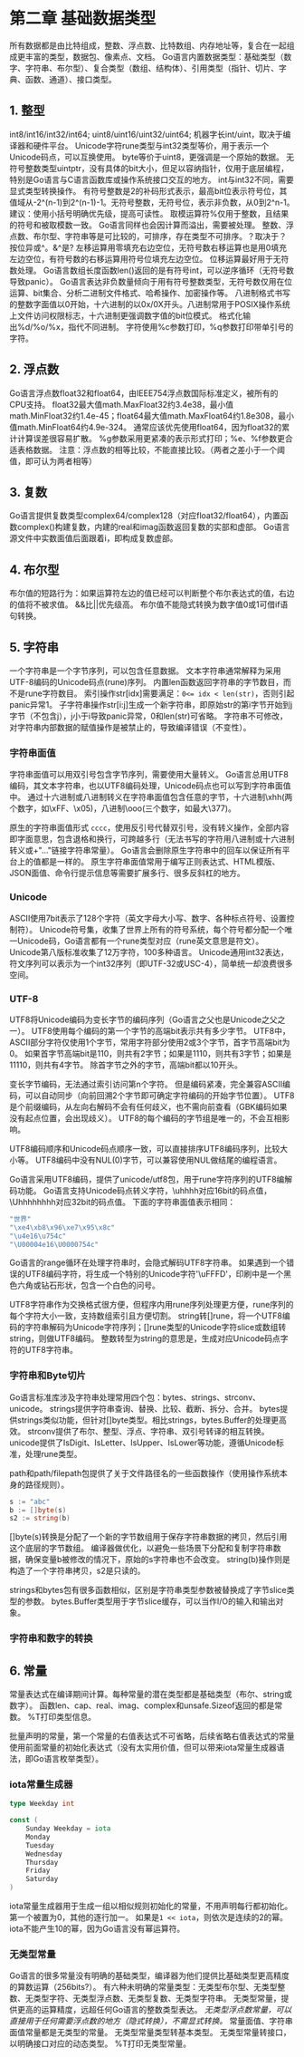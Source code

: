 # 第二章 基础数据类型
所有数据都是由比特组成，整数、浮点数、比特数组、内存地址等，复合在一起组成更丰富的类型，数据包、像素点、文档。
Go语言内置数据类型：基础类型（数字、字符串、布尔型）、复合类型（数组、结构体）、引用类型（指针、切片、字典、函数、通道）、接口类型。

## 1. 整型
int8/int16/int32/int64;
uint8/uint16/uint32/uint64;
机器字长int/uint，取决于编译器和硬件平台。
Unicode字符rune类型与int32类型等价，用于表示一个Unicode码点，可以互换使用。
byte等价于uint8，更强调是一个原始的数据。
无符号整数类型uintptr，没有具体的bit大小，但足以容纳指针，仅用于底层编程，特别是Go语言与C语言函数库或操作系统接口交互的地方。
int与int32不同，需要显式类型转换操作。
有符号整数是2的补码形式表示，最高bit位表示符号位，其值域从-2^(n-1)到2^(n-1)-1。无符号整数，无符号位，表示非负数，从0到2^n-1。
建议：使用小括号明确优先级，提高可读性。
取模运算符%仅用于整数，且结果的符号和被取模数一致。
Go语言同样也会因计算而溢出，需要被处理。
整数、浮点数、布尔型、字符串等是可比较的，可排序，存在类型不可排序。？取决于？
按位异或^。&^是?
左移运算用零填充右边空位，无符号数右移运算也是用0填充左边空位，有符号数的右移运算用符号位填充左边空位。
位移运算最好用于无符数处理。
Go语言数组长度函数len()返回的是有符号int，可以逆序循环（无符号数导致panic）。
Go语言表达非负数量倾向于用有符号整数类型，无符号数仅用在位运算、bit集合、分析二进制文件格式、哈希操作、加密操作等。
八进制格式书写的整数字面值以0开始，十六进制的以0x/0X开头。八进制常用于POSIX操作系统上文件访问权限标志，十六进制更强调数字值的bit位模式。
格式化输出%d/%o/%x，指代不同进制。
字符使用%c参数打印，%q参数打印带单引号的字符。

## 2. 浮点数
Go语言浮点数float32和float64，由IEEE754浮点数国际标准定义，被所有的CPU支持。
float32最大值math.MaxFloat32约3.4e38，最小值math.MinFloat32约1.4e-45；float64最大值math.MaxFloat64约1.8e308，最小值math.MinFloat64约4.9e-324。
通常应该优先使用float64，因为float32的累计计算误差很容易扩散。
%g参数采用更紧凑的表示形式打印；%e、%f参数更合适表格数据。
注意：浮点数的相等比较，不能直接比较。（两者之差小于一个阈值，即可认为两者相等）

## 3. 复数
Go语言提供复数类型complex64/complex128（对应float32/float64），内置函数complex()构建复数，内建的real和imag函数返回复数的实部和虚部。
Go语言源文件中实数面值后面跟着i，即构成复数虚部。

## 4. 布尔型
布尔值的短路行为：如果运算符左边的值已经可以判断整个布尔表达式的值，右边的值将不被求值。
&&比||优先级高。
布尔值不能隐式转换为数字值0或1可借if语句转换。

## 5. 字符串
一个字符串是一个字节序列，可以包含任意数据。
文本字符串通常解释为采用UTF-8编码的Unicode码点(rune)序列。
内置len函数返回字符串的字节数目，而不是rune字符数目。
索引操作str[idx]需要满足：`0<= idx < len(str)`，否则引起panic异常1。
子字符串操作str[i:j]生成一个新字符串，即原始str的第i字节开始到j字节（不包含j），j小于i导致panic异常，0和len(str)可省略。
字符串不可修改，对字符串内部数据的赋值操作是被禁止的，导致编译错误（不变性）。

### 字符串面值
字符串面值可以用双引号包含字节序列，需要使用大量转义。
Go语言总用UTF8编码，其文本字符串，也以UTF8编码处理，Unicode码点也可以写到字符串面值中。
通过十六进制或八进制转义在字符串面值包含任意的字节，十六进制\xhh(两个数字，如\xFF、\x05)，八进制\ooo(三个数字，如最大\377)。

原生的字符串面值形式 `cccc`，使用反引号代替双引号，没有转义操作，全部内容即字面意思，包含退格和换行，可跨越多行（无法书写的字符用八进制或十六进制转义或+"..."链接字符串常量）。
Go语言会删除原生字符串中的回车以保证所有平台上的值都是一样的。
原生字符串面值常用于编写正则表达式、HTML模版、JSON面值、命令行提示信息等需要扩展多行、很多反斜杠的地方。

### Unicode
ASCII使用7bit表示了128个字符（英文字母大小写、数字、各种标点符号、设置控制符）。
Unicode符号集，收集了世界上所有的符号系统，每个符号都分配一个唯一Unicode码，Go语言都有一个rune类型对应（rune英文意思是符文）。
Unicode第八版标准收集了12万字符，100多种语言。
Unicode通用int32表达，符文序列可以表示为一个int32序列（即UTF-32或USC-4），简单统一却浪费很多空间。

### UTF-8
UTF8将Unicode编码为变长字节的编码序列（Go语言之父也是Unicode之父之一）。
UTF8使用每个编码的第一个字节的高端bit表示共有多少字节。
UTF8中，ASCII部分字符仅使用1个字节，常用字符部分使用2或3个字节，首字节高端bit为0。
如果首字节高端bit是110，则共有2字节；如果是1110，则共有3字节；如果是11110，则共有4字节。
除首字节之外的字节，高端bit都以10开头。

变长字节编码，无法通过索引访问第n个字符。
但是编码紧凑，完全兼容ASCII编码，可以自动同步（向前回溯2个字节即可确定字符编码的开始字节位置）。
UTF8是个前缀编码，从左向右解码不会有任何歧义，也不需向前查看（GBK编码如果没有起点位置，会出现歧义）。
UTF8的每个编码的字节组是唯一的，不会互相影响。

UTF8编码顺序和Unicode码点顺序一致，可以直接排序UTF8编码序列，比较大小等。
UTF8编码中没有NUL(0)字节，可以兼容使用NUL做结尾的编程语言。

Go语言采用UTF8编码，提供了unicode/utf8包，用于rune字符序列的UTF8编解码功能。
Go语言支持Unicode码点转义字符，\uhhhh对应16bit的码点值，\Uhhhhhhhh对应32bit的码点值。
下面的字符串面值表示相同：
```go
"世界"
"\xe4\xb8\x96\xe7\x95\x8c"
"\u4e16\u754c"
"\U00004e16\U0000754c"
```

Go语言的range循环在处理字符串时，会隐式解码UTF8字符串。
如果遇到一个错误的UTF8编码字符，将生成一个特别的Unicode字符'\uFFFD'，印刷中是一个黑色六角或钻石形状，包含一个白色的问号。

UTF8字符串作为交换格式很方便，但程序内用rune序列处理更方便，rune序列的每个字符大小一致，支持数组索引且方便切割。
string转[]rune，将一个UTF8编码的字符串解码为Unicode字符序列；[]rune类型的Unicode字符slice或数组转string，则做UTF8编码。
整数转型为string的意思是，生成对应Unicode码点字符的UTF8字符串。

### 字符串和Byte切片
Go语言标准库涉及字符串处理常用四个包：bytes、strings、strconv、unicode。
strings提供字符串查询、替换、比较、截断、拆分、合并。
bytes提供strings类似功能，但针对[]byte类型。相比strings，bytes.Buffer的处理更高效。
strconv提供了布尔、整型、浮点、字符串、双引号转译的相互转换。
unicode提供了IsDigit、IsLetter、IsUpper、IsLower等功能，遵循Unicode标准，处理rune类型。

path和path/filepath包提供了关于文件路径名的一些函数操作（使用操作系统本身的路径规则）。


```go
s := "abc"
b := []byte(s)
s2 := string(b)
```
[]byte(s)转换是分配了一个新的字节数组用于保存字符串数据的拷贝，然后引用这个底层的字节数组。
编译器做优化，以避免一些场景下分配和复制字符串数据，确保变量b被修改的情况下，原始的s字符串也不会改变。
string(b)操作则是构造了一个字符串拷贝，s2是只读的。

strings和bytes包有很多函数相似，区别是字符串类型参数被替换成了字节slice类型的参数。
bytes.Buffer类型用于字节slice缓存，可以当作I/O的输入和输出对象。

### 字符串和数字的转换

## 6. 常量
常量表达式在编译期间计算。每种常量的潜在类型都是基础类型（布尔、string或数字）。
函数len、cap、real、imag、complex和unsafe.Sizeof返回的都是常数。
%T打印类型信息。

批量声明的常量，第一个常量的右值表达式不可省略，后续省略右值表达式的常量使用前面常量的初始化表达式（没有太实用价值，但可以带来iota常量生成器语法，即Go语言枚举类型）。

### iota常量生成器
```go
type Weekday int

const (
	Sunday Weekday = iota
	Monday
	Tuesday
	Wednesday
	Thursday
	Friday
	Saturday
)
```
iota常量生成器用于生成一组以相似规则初始化的常量，不用声明每行都初始化。
第一个被置为0，其他的逐行加一。
如果是`1 << iota`，则依次是连续的2的幂。
iota不能产生10的幂，因为Go语言没有幂运算符。

### 无类型常量
Go语言的很多常量没有明确的基础类型，编译器为他们提供比基础类型更高精度的算数运算（256bits?）。
有六种未明确的常量类型：无类型布尔型、无类型整数、无类型字符、无类型浮点数、无类型复数、无类型字符串。
无类型常量，提供更高的运算精度，远超任何Go语言的整数类型表达。
*无类型浮点数常量，可以直接用于任何需要浮点数的地方（隐式转换），不需显式转换。*
常量面值、字符串面值常量都是无类型的常量。
无类型常量类型转基本类型。
无类型常量转接口，以明确接口对应的动态类型。
%T打印无类型常量。